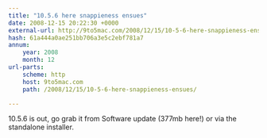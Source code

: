 ```yaml
---
title: "10.5.6 here snappieness ensues"
date: 2008-12-15 20:22:30 +0000
external-url: http://9to5mac.com/2008/12/15/10-5-6-here-snappieness-ensues/
hash: 61a444a0ae251bb706a3e5c2ebf781a7
annum:
    year: 2008
    month: 12
url-parts:
    scheme: http
    host: 9to5mac.com
    path: /2008/12/15/10-5-6-here-snappieness-ensues/

---
```


10.5.6 is out, go grab it from Software update (377mb here!) or via the standalone installer.
